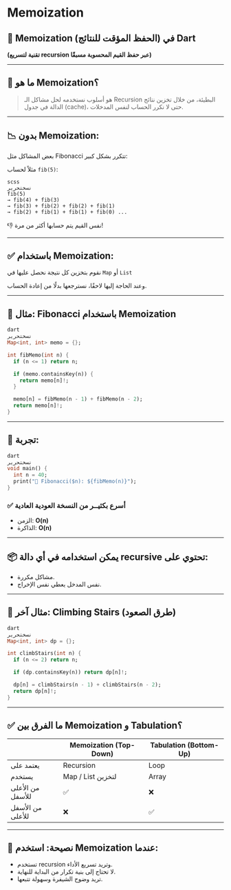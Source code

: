 # Memoization

## 🧠 Memoization (الحفظ المؤقت للنتائج) في Dart

**(تقنية لتسريع recursion عبر حفظ القيم المحسوبة مسبقًا)**

---

## 🎯 ما هو Memoization؟

> هو أسلوب نستخدمه لحل مشاكل الـ Recursion البطيئة، من خلال تخزين نتائج الدالة في جدول (cache)، حتى لا نكرر الحساب لنفس المدخلات.
> 

---

## 📉 بدون Memoization:

بعض المشاكل مثل Fibonacci تتكرر بشكل كبير:

مثلاً لحساب `fib(5)`:

```
scss
نسختحرير
fib(5)
→ fib(4) + fib(3)
→ fib(3) + fib(2) + fib(2) + fib(1)
→ fib(2) + fib(1) + fib(1) + fib(0) ...

```

👎 نفس القيم يتم حسابها أكثر من مرة!

---

## ✅ باستخدام Memoization:

نقوم بتخزين كل نتيجة نحصل عليها في `Map` أو `List`

وعند الحاجة إليها لاحقًا، نسترجعها بدلًا من إعادة الحساب.

---

## 🔧 مثال: Fibonacci باستخدام Memoization

```dart
dart
نسختحرير
Map<int, int> memo = {};

int fibMemo(int n) {
  if (n <= 1) return n;

  if (memo.containsKey(n)) {
    return memo[n]!;
  }

  memo[n] = fibMemo(n - 1) + fibMemo(n - 2);
  return memo[n]!;
}

```

---

## 🧪 تجربة:

```dart
dart
نسختحرير
void main() {
  int n = 40;
  print("🔢 Fibonacci($n): ${fibMemo(n)}");
}

```

### ✅ أسرع بكثيــر من النسخة العودية العادية

- الزمن: **O(n)**
- الذاكرة: **O(n)**

---

## 📦 يمكن استخدامه في أي دالة recursive تحتوي على:

- مشاكل مكررة.
- نفس المدخل يعطي نفس الإخراج.

---

## 📘 مثال آخر: Climbing Stairs (طرق الصعود)

```dart
dart
نسختحرير
Map<int, int> dp = {};

int climbStairs(int n) {
  if (n <= 2) return n;

  if (dp.containsKey(n)) return dp[n]!;

  dp[n] = climbStairs(n - 1) + climbStairs(n - 2);
  return dp[n]!;
}

```

---

## ✅ ما الفرق بين Memoization و Tabulation؟

|  | Memoization (Top-Down) | Tabulation (Bottom-Up) |
| --- | --- | --- |
| يعتمد على | Recursion | Loop |
| يستخدم | Map / List لتخزين | Array |
| من الأعلى للأسفل | ✅ | ❌ |
| من الأسفل للأعلى | ❌ | ✅ |

---

## 🧠 نصيحة: استخدم Memoization عندما:

- تستخدم recursion وتريد تسريع الأداء.
- لا تحتاج إلى بنية تكرار من البداية للنهاية.
- تريد وضوح الشيفرة وسهولة تتبعها.